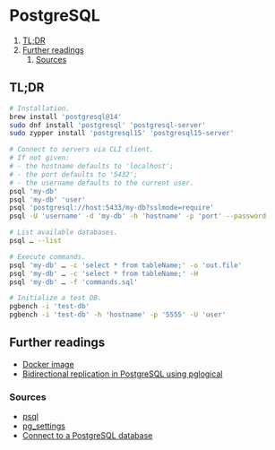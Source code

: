# PostgreSQL

1. [TL;DR](#tldr)
1. [Further readings](#further-readings)
   1. [Sources](#sources)

## TL;DR

```sh
# Installation.
brew install 'postgresql@14'
sudo dnf install 'postgresql' 'postgresql-server'
sudo zypper install 'postgresql15' 'postgresql15-server'
```

```sh
# Connect to servers via CLI client.
# If not given:
# - the hostname defaults to 'localhost';
# - the port defaults to '5432';
# - the username defaults to the current user.
psql 'my-db'
psql 'my-db' 'user'
psql 'postgresql://host:5433/my-db?sslmode=require'
psql -U 'username' -d 'my-db' -h 'hostname' -p 'port' --password

# List available databases.
psql … --list

# Execute commands.
psql 'my-db' … -c 'select * from tableName;' -o 'out.file'
psql 'my-db' … -c 'select * from tableName;' -H
psql 'my-db' … -f 'commands.sql'

# Initialize a test DB.
pgbench -i 'test-db'
pgbench -i 'test-db' -h 'hostname' -p '5555' -U 'user'
```

## Further readings

- [Docker image]
- [Bidirectional replication in PostgreSQL using pglogical]

### Sources

- [psql]
- [pg_settings]
- [Connect to a PostgreSQL database]

<!--
  Reference
  ═╬═Time══
  -->

<!-- Upstream -->
[docker image]: https://github.com/docker-library/docs/blob/master/postgres/README.md
[psql]: https://www.postgresql.org/docs/current/app-psql.html
[pg_settings]: https://www.postgresql.org/docs/current/view-pg-settings.html

<!-- Others -->
[connect to a postgresql database]: https://www.postgresqltutorial.com/connect-to-postgresql-database/
[bidirectional replication in postgresql using pglogical]: https://www.jamesarmes.com/2023/03/bidirectional-replication-postgresql-pglogical.html
